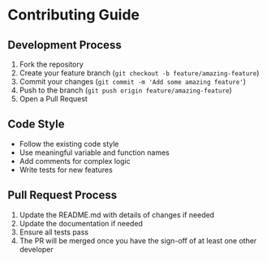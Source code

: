 # Contributing Guide

## Development Process

1. Fork the repository
2. Create your feature branch (`git checkout -b feature/amazing-feature`)
3. Commit your changes (`git commit -m 'Add some amazing feature'`)
4. Push to the branch (`git push origin feature/amazing-feature`)
5. Open a Pull Request

## Code Style

- Follow the existing code style
- Use meaningful variable and function names
- Add comments for complex logic
- Write tests for new features

## Pull Request Process

1. Update the README.md with details of changes if needed
2. Update the documentation if needed
3. Ensure all tests pass
4. The PR will be merged once you have the sign-off of at least one other developer
